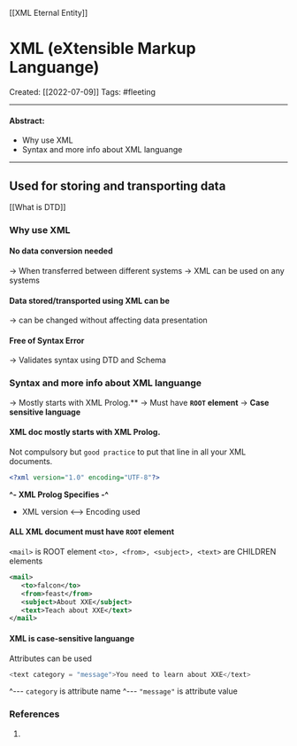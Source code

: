 [[XML Eternal Entity]]

# XML (eXtensible Markup Languange)
Created:  [[2022-07-09]]
Tags: #fleeting 

---
#### Abstract:
- Why use XML
- Syntax and more info about XML languange
---
## Used for storing and transporting data 

[[What is DTD]]


### Why use XML

#### No data conversion needed
-> When transferred between different systems
-> XML can be used on any systems

#### Data stored/transported using XML can be
-> can be changed without affecting data presentation

#### Free of Syntax Error
-> Validates syntax using DTD and Schema

### Syntax and more info about XML languange
-> Mostly starts with XML Prolog.** 
-> Must have **`ROOT` element**
-> **Case sensitive language**

#### XML doc **mostly starts with XML Prolog.** 
Not compulsory but `good practice` to put that line in all your XML documents.
```XML
<?xml version="1.0" encoding="UTF-8"?>
```
**^- XML Prolog Specifies -^** 
- XML version <--> Encoding used


#### **ALL XML document must have `ROOT` element**
`<mail>` is ROOT element
    `<to>, <from>, <subject>, <text>` are CHILDREN elements
```XML
<mail>  
   <to>falcon</to>  
   <from>feast</from>  
   <subject>About XXE</subject>  
   <text>Teach about XXE</text>  
</mail>
```

#### **XML is case-sensitive languange**
Attributes can be used
```C
<text category = "message">You need to learn about XXE</text>
```
^--- `category` is attribute name
^--- `"message"` is attribute value





### References
1. 
